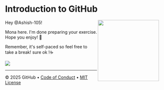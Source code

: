 # Introduction to GitHub

<img src="https://octodex.github.com/images/Professortocat_v2.png" align="right" height="200px" />

Hey @Ashish-105!

Mona here. I'm done preparing your exercise. Hope you enjoy! 💚

Remember, it's self-paced so feel free to take a break!
sure ok !☕️

[![](https://img.shields.io/badge/Go%20to%20Exercise-%E2%86%92-1f883d?style=for-the-badge&logo=github&labelColor=197935)](https://github.com/Ashish-105/skills-introduction-to-github/issues/1)

---

&copy; 2025 GitHub &bull; [Code of Conduct](https://www.contributor-covenant.org/version/2/1/code_of_conduct/code_of_conduct.md) &bull; [MIT License](https://gh.io/mit)

